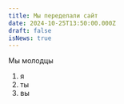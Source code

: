 ```yaml
---
title: Мы переделали сайт
date: 2024-10-25T13:50:00.000Z
draft: false
isNews: true
---
```

Мы молодцы 

1. я
2. ты
3. вы
